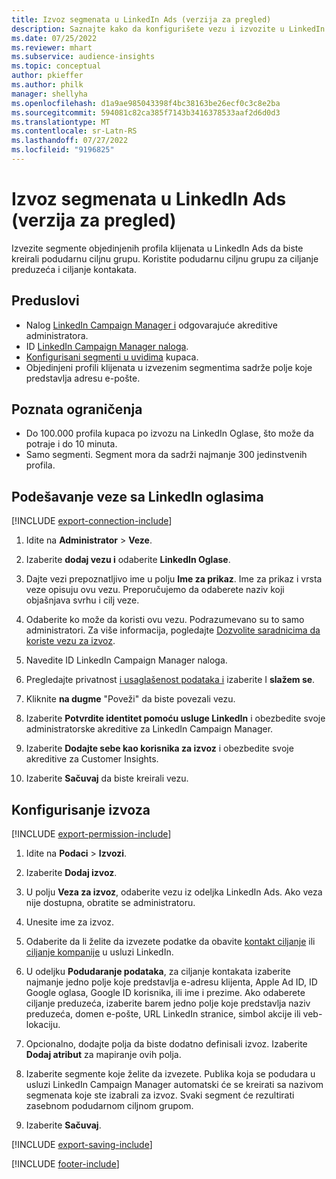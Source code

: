 ```yaml
---
title: Izvoz segmenata u LinkedIn Ads (verzija za pregled)
description: Saznajte kako da konfigurišete vezu i izvozite u LinkedIn Ads.
ms.date: 07/25/2022
ms.reviewer: mhart
ms.subservice: audience-insights
ms.topic: conceptual
author: pkieffer
ms.author: philk
manager: shellyha
ms.openlocfilehash: d1a9ae985043398f4bc38163be26ecf0c3c8e2ba
ms.sourcegitcommit: 594081c82ca385f7143b3416378533aaf2d6d0d3
ms.translationtype: MT
ms.contentlocale: sr-Latn-RS
ms.lasthandoff: 07/27/2022
ms.locfileid: "9196825"
---
```

# <a name="export-segments-to-linkedin-ads-preview"></a>Izvoz segmenata u LinkedIn Ads (verzija za pregled)

Izvezite segmente objedinjenih profila klijenata u LinkedIn Ads da biste kreirali podudarnu ciljnu grupu. Koristite podudarnu ciljnu grupu za ciljanje preduzeća i ciljanje kontakata.

## <a name="prerequisites"></a>Preduslovi

- Nalog [LinkedIn Campaign Manager i](https://business.linkedin.com/marketing-solutions/ads) odgovarajuće akreditive administratora.
- ID [LinkedIn Campaign Manager naloga](https://www.linkedin.com/help/lms/answer/a424270).
- [Konfigurisani segmenti u uvidima](segments.md) kupaca.
- Objedinjeni profili klijenata u izvezenim segmentima sadrže polje koje predstavlja adresu e-pošte.

## <a name="known-limitations"></a>Poznata ograničenja

- Do 100.000 profila kupaca po izvozu na LinkedIn Oglase, što može da potraje i do 10 minuta.
- Samo segmenti. Segment mora da sadrži najmanje 300 jedinstvenih profila.

## <a name="set-up-connection-to-linkedin-ads"></a>Podešavanje veze sa LinkedIn oglasima

[!INCLUDE [export-connection-include](includes/export-connection-admn.md)]

1. Idite na **Administrator** > **Veze**.

1. Izaberite **dodaj vezu i** odaberite **LinkedIn Oglase**.

1. Dajte vezi prepoznatljivo ime u polju **Ime za prikaz**. Ime za prikaz i vrsta veze opisuju ovu vezu. Preporučujemo da odaberete naziv koji objašnjava svrhu i cilj veze.

1. Odaberite ko može da koristi ovu vezu. Podrazumevano su to samo administratori. Za više informacija, pogledajte [Dozvolite saradnicima da koriste vezu za izvoz](connections.md#allow-contributors-to-use-a-connection-for-exports).

1. Navedite ID LinkedIn Campaign Manager naloga.

1. Pregledajte privatnost [i usaglašenost podataka i](connections.md#data-privacy-and-compliance) izaberite I **slažem se**.

1. Kliknite **na dugme** "Poveži" da biste povezali vezu.

1. Izaberite **Potvrdite identitet pomoću usluge LinkedIn** i obezbedite svoje administratorske akreditive za LinkedIn Campaign Manager.

1. Izaberite **Dodajte sebe kao korisnika za izvoz** i obezbedite svoje akreditive za Customer Insights.

1. Izaberite **Sačuvaj** da biste kreirali vezu.

## <a name="configure-an-export"></a>Konfigurisanje izvoza

[!INCLUDE [export-permission-include](includes/export-permission.md)]

1. Idite na **Podaci** > **Izvozi**.

1. Izaberite **Dodaj izvoz**.

1. U polju **Veza za izvoz**, odaberite vezu iz odeljka LinkedIn Ads. Ako veza nije dostupna, obratite se administratoru.

1. Unesite ime za izvoz.

1. Odaberite da li želite da izvezete podatke da obavite [kontakt ciljanje](https://business.linkedin.com/marketing-solutions/ad-targeting/contact-targeting) ili [ciljanje kompanije](https://business.linkedin.com/marketing-solutions/ad-targeting/account-targeting) u usluzi LinkedIn.

1. U odeljku **Podudaranje podataka**, za ciljanje kontakata izaberite najmanje jedno polje koje predstavlja e-adresu klijenta, Apple Ad ID, ID Google oglasa, Google ID korisnika, ili ime i prezime. Ako odaberete ciljanje preduzeća, izaberite barem jedno polje koje predstavlja naziv preduzeća, domen e-pošte, URL LinkedIn stranice, simbol akcije ili veb-lokaciju.

1. Opcionalno, dodajte polja da biste dodatno definisali izvoz. Izaberite **Dodaj atribut** za mapiranje ovih polja.

1. Izaberite segmente koje želite da izvezete. Publika koja se podudara u usluzi LinkedIn Campaign Manager automatski će se kreirati sa nazivom segmenata koje ste izabrali za izvoz. Svaki segment će rezultirati zasebnom podudarnom ciljnom grupom.

1. Izaberite **Sačuvaj**.

[!INCLUDE [export-saving-include](includes/export-saving.md)]

[!INCLUDE [footer-include](includes/footer-banner.md)]
